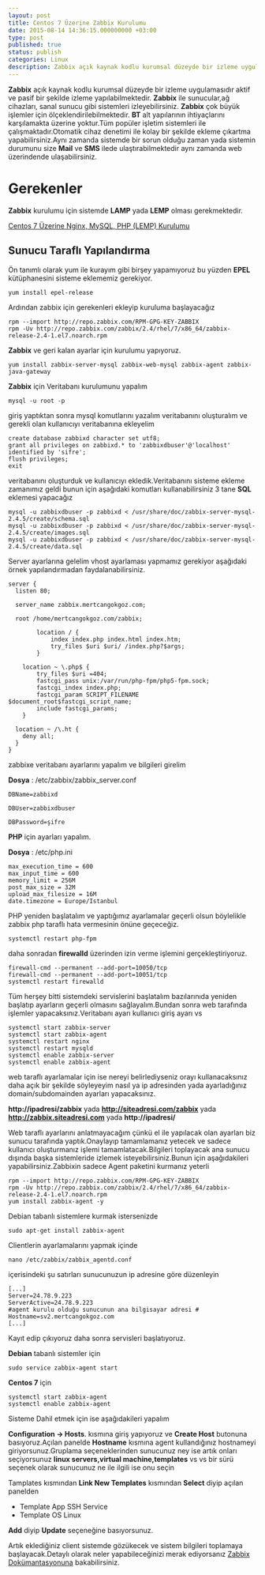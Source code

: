 ```yaml
---
layout: post
title: Centos 7 Üzerine Zabbix Kurulumu
date: 2015-08-14 14:36:15.000000000 +03:00
type: post
published: true
status: publish
categories: Linux
description: Zabbix açık kaynak kodlu kurumsal düzeyde bir izleme uygulamasıdır aktif ve pasif bir şekilde izleme yapılabilmektedir.Zabbix ile sunucular,ağ cihazları
---
```


**Zabbix** açık kaynak kodlu kurumsal düzeyde bir izleme uygulamasıdır aktif ve pasif bir şekilde izleme yapılabilmektedir. **Zabbix** ile sunucular,ağ cihazları, sanal sunucu gibi sistemleri izleyebilirsiniz. **Zabbix** çok büyük işlemler için ölçeklendirilebilmektedir. **BT** alt yapılarının ihtiyaçlarını karşılamakta üzerine yoktur.Tüm popüler işletim sistemleri ile çalışmaktadır.Otomatik cihaz denetimi ile kolay bir şekilde ekleme çıkartma yapabilirsiniz.Aynı zamanda sistemde bir sorun olduğu zaman yada sistemin durumunu size **Mail** ve **SMS** ilede ulaştırabilmektedir aynı zamanda web üzerindende ulaşabilirsiniz.

# Gerekenler

**Zabbix** kurulumu için sistemde **LAMP** yada **LEMP** olması gerekmektedir.

[Centos 7 Üzerine Nginx, MySQL, PHP (LEMP) Kurulumu](https://mertcangokgoz.com/centos-7-uzerine-nginx-mysql-php-lemp-kurulumu/)

## Sunucu Taraflı Yapılandırma

Ön tanımlı olarak yum ile kurayım gibi birşey yapamıyoruz bu yüzden **EPEL** kütüphanesini sisteme eklememiz gerekiyor.

    yum install epel-release

Ardından zabbix için gerekenleri ekleyip kuruluma başlayacağız

    rpm --import http://repo.zabbix.com/RPM-GPG-KEY-ZABBIX
    rpm -Uv http://repo.zabbix.com/zabbix/2.4/rhel/7/x86_64/zabbix-release-2.4-1.el7.noarch.rpm

**Zabbix** ve geri kalan ayarlar için kurulumu yapıyoruz.

    yum install zabbix-server-mysql zabbix-web-mysql zabbix-agent zabbix-java-gateway

**Zabbix** için Veritabanı kurulumunu yapalım

    mysql -u root -p

giriş yaptıktan sonra mysql komutlarını yazalım veritabanını oluşturalım ve gerekli olan kullanıcıyı veritabanına ekleyelim

    create database zabbixd character set utf8;
    grant all privileges on zabbixd.* to 'zabbixdbuser'@'localhost' identified by 'sifre';
    flush privileges;
    exit

veritabanını oluşturduk ve kullanıcıyı ekledik.Veritabanını sisteme ekleme zamanımız geldi bunun için aşağıdaki komutları kullanabilirsiniz 3 tane **SQL** eklemesi yapacağız

    mysql -u zabbixdbuser -p zabbixd < /usr/share/doc/zabbix-server-mysql-2.4.5/create/schema.sql
    mysql -u zabbixdbuser -p zabbixd < /usr/share/doc/zabbix-server-mysql-2.4.5/create/images.sql
    mysql -u zabbixdbuser -p zabbixd < /usr/share/doc/zabbix-server-mysql-2.4.5/create/data.sql

Server ayarlarına gelelim vhost ayarlaması yapmamız gerekiyor aşağıdaki örnek yapılandırmadan faydalanabilirsiniz.

    server {
      listen 80;

      server_name zabbix.mertcangokgoz.com;

      root /home/mertcangokgoz.com/zabbix;

            location / {
                index index.php index.html index.htm;
                try_files $uri $uri/ /index.php?$args;
            }

        location ~ \.php$ {
            try_files $uri =404;
            fastcgi_pass unix:/var/run/php-fpm/php5-fpm.sock;
            fastcgi_index index.php;
            fastcgi_param SCRIPT_FILENAME $document_root$fastcgi_script_name;
            include fastcgi_params;
        }

      location ~ /\.ht {
        deny all;
      }
    }

zabbixe veritabanı ayarlarını yapalım ve bilgileri girelim

**Dosya** : /etc/zabbix/zabbix\_server.conf

    DBName=zabbixd

    DBUser=zabbixdbuser

    DBPassword=şifre

**PHP** için ayarları yapalım.

**Dosya** : /etc/php.ini

    max_execution_time = 600
    max_input_time = 600
    memory_limit = 256M
    post_max_size = 32M
    upload_max_filesize = 16M
    date.timezone = Europe/Istanbul

PHP yeniden başlatalım ve yaptığımız ayarlamalar geçerli olsun böylelikle zabbix php taraflı hata vermesinin önüne geçeceğiz.

    systemctl restart php-fpm

daha sonradan **firewalld** üzerinden izin verme işlemini gerçekleştiriyoruz.

    firewall-cmd --permanent --add-port=10050/tcp
    firewall-cmd --permanent --add-port=10051/tcp
    systemctl restart firewalld

Tüm herşey bitti sistemdeki servislerini başlatalım bazılarınıda yeniden başlatıp ayarların geçerli olmasını sağlayalım.Bundan sonra web tarafında işlemler yapacaksınız.Veritabanı ayarı kullanıcı giriş ayarı vs

    systemctl start zabbix-server
    systemctl start zabbix-agent
    systemctl restart nginx
    systemctl restart mysqld
    systemctl enable zabbix-server
    systemctl enable zabbix-agent

web taraflı ayarlamalar için ise nereyi belirlediyseniz orayı kullanacaksınız daha açık bir şekilde söyleyeyim nasıl ya ip adresinden yada ayarladığınız domain/subdomainden ayarları yapacaksınız.

**http://ipadresi/zabbix** yada **http://siteadresi.com/zabbix** yada **http://zabbix.siteadresi.com** yada **http://ipadresi/**

Web taraflı ayarlarını anlatmayacağım çünkü el ile yapılacak olan ayarları biz sunucu tarafında yaptık.Onaylayıp tamamlamanız yetecek ve sadece kullanıcı oluşturmanız işlemi tamamlatacak.Bilgileri toplayacak ana sunucu dışında başka sistemleride izlemek isteyebilirsiniz.Bunun için aşağıdakileri yapabilirsiniz.Zabbixin sadece Agent paketini kurmanız yeterli

    rpm --import http://repo.zabbix.com/RPM-GPG-KEY-ZABBIX
    rpm -Uv http://repo.zabbix.com/zabbix/2.4/rhel/7/x86_64/zabbix-release-2.4-1.el7.noarch.rpm
    yum install zabbix-agent -y

Debian tabanlı sistemlere kurmak istersenizde

    sudo apt-get install zabbix-agent

Clientlerin ayarlamalarını yapmak içinde

    nano /etc/zabbix/zabbix_agentd.conf

içerisindeki şu satırları sunucunuzun ip adresine göre düzenleyin

    [...]
    Server=24.78.9.223
    ServerActive=24.78.9.223
    #agent kurulu olduğu sunucunun ana bilgisayar adresi #
    Hostname=sv2.mertcangokgoz.com
    [...]

Kayıt edip çıkıyoruz daha sonra servisleri başlatıyoruz.

**Debian** tabanlı sistemler için

    sudo service zabbix-agent start

**Centos 7** için

    systemctl start zabbix-agent
    systemctl enable zabbix-agent

Sisteme Dahil etmek için ise aşağıdakileri yapalım

**Configuration -\> Hosts**. kısmına giriş yapıyoruz ve **Create Host** butonuna basıyoruz.Açılan panelde **Hostname** kısmına agent kullandığınız hostnameyi giriyorsunuz.Gruplama seçeneklerinden sunucunuz ney ise artık onları seçiyorsunuz **linux servers,virtual machine,templates** vs vs bir sürü seçenek olarak sunucunuz ne ile ilgili ise onu seçin

Tamplates kısmından **Link New Templates** kısmından **Select** diyip açılan panelden

- Template App SSH Service
- Template OS Linux

**Add** diyip **Update** seçeneğine basıyorsunuz.

Artık eklediğiniz client sistemde gözükecek ve sistem bilgileri toplamaya başlayacak.Detaylı olarak neler yapabileceğinizi merak ediyorsanız [Zabbix Dokümantasyonuna](https://www.zabbix.com/documentation/2.4/manual) bakabilirsiniz.

